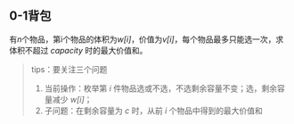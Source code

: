 ## 0-1背包

有*n*个物品，第i个物品的体积为*w[i]*，价值为*v[i]*，每个物品最多只能选一次，求体积不超过 *capacity* 时的最大价值和。

> tips：要关注三个问题
>
> 1. 当前操作：枚举第 *i* 件物品选或不选，不选剩余容量不变；选，剩余容量减少 *w[i]*；
> 2. 子问题：在剩余容量为 *c* 时，从前 *i* 个物品中得到的最大价值和